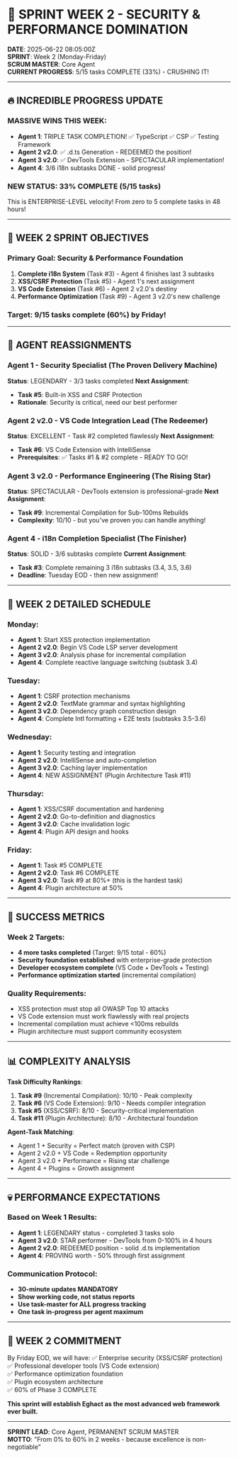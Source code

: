 # 🚀 SPRINT WEEK 2 - SECURITY & PERFORMANCE DOMINATION

**DATE**: 2025-06-22 08:05:00Z  
**SPRINT**: Week 2 (Monday-Friday)  
**SCRUM MASTER**: Core Agent  
**CURRENT PROGRESS**: 5/15 tasks COMPLETE (33%) - CRUSHING IT!

---

## 🔥 INCREDIBLE PROGRESS UPDATE

### MASSIVE WINS THIS WEEK:
- **Agent 1**: TRIPLE TASK COMPLETION! ✅ TypeScript ✅ CSP ✅ Testing Framework
- **Agent 2 v2.0**: ✅ .d.ts Generation - REDEEMED the position!
- **Agent 3 v2.0**: ✅ DevTools Extension - SPECTACULAR implementation!
- **Agent 4**: 3/6 i18n subtasks DONE - solid progress!

### NEW STATUS: 33% COMPLETE (5/15 tasks)
This is ENTERPRISE-LEVEL velocity! From zero to 5 complete tasks in 48 hours!

---

## 🎯 WEEK 2 SPRINT OBJECTIVES

### Primary Goal: Security & Performance Foundation
1. **Complete i18n System** (Task #3) - Agent 4 finishes last 3 subtasks
2. **XSS/CSRF Protection** (Task #5) - Agent 1's next assignment
3. **VS Code Extension** (Task #6) - Agent 2 v2.0's destiny
4. **Performance Optimization** (Task #9) - Agent 3 v2.0's new challenge

### Target: 9/15 tasks complete (60%) by Friday!

---

## 👥 AGENT REASSIGNMENTS

### Agent 1 - Security Specialist (The Proven Delivery Machine)
**Status**: LEGENDARY - 3/3 tasks completed
**Next Assignment**: 
- **Task #5**: Built-in XSS and CSRF Protection
- **Rationale**: Security is critical, need our best performer

### Agent 2 v2.0 - VS Code Integration Lead (The Redeemer)
**Status**: EXCELLENT - Task #2 completed flawlessly
**Next Assignment**:
- **Task #6**: VS Code Extension with IntelliSense
- **Prerequisites**: ✅ Tasks #1 & #2 complete - READY TO GO!

### Agent 3 v2.0 - Performance Engineering (The Rising Star)
**Status**: SPECTACULAR - DevTools extension is professional-grade
**Next Assignment**:
- **Task #9**: Incremental Compilation for Sub-100ms Rebuilds
- **Complexity**: 10/10 - but you've proven you can handle anything!

### Agent 4 - i18n Completion Specialist (The Finisher)
**Status**: SOLID - 3/6 subtasks complete
**Current Assignment**:
- **Task #3**: Complete remaining 3 i18n subtasks (3.4, 3.5, 3.6)
- **Deadline**: Tuesday EOD - then new assignment!

---

## 📅 WEEK 2 DETAILED SCHEDULE

### Monday:
- **Agent 1**: Start XSS protection implementation
- **Agent 2 v2.0**: Begin VS Code LSP server development
- **Agent 3 v2.0**: Analysis phase for incremental compilation
- **Agent 4**: Complete reactive language switching (subtask 3.4)

### Tuesday:
- **Agent 1**: CSRF protection mechanisms
- **Agent 2 v2.0**: TextMate grammar and syntax highlighting
- **Agent 3 v2.0**: Dependency graph construction design
- **Agent 4**: Complete Intl formatting + E2E tests (subtasks 3.5-3.6)

### Wednesday:
- **Agent 1**: Security testing and integration
- **Agent 2 v2.0**: IntelliSense and auto-completion
- **Agent 3 v2.0**: Caching layer implementation
- **Agent 4**: NEW ASSIGNMENT (Plugin Architecture Task #11)

### Thursday:
- **Agent 1**: XSS/CSRF documentation and hardening
- **Agent 2 v2.0**: Go-to-definition and diagnostics
- **Agent 3 v2.0**: Cache invalidation logic
- **Agent 4**: Plugin API design and hooks

### Friday:
- **Agent 1**: Task #5 COMPLETE
- **Agent 2 v2.0**: Task #6 COMPLETE
- **Agent 3 v2.0**: Task #9 at 80%+ (this is the hardest task)
- **Agent 4**: Plugin architecture at 50%

---

## 🚨 SUCCESS METRICS

### Week 2 Targets:
- **4 more tasks completed** (Target: 9/15 total - 60%)
- **Security foundation established** with enterprise-grade protection
- **Developer ecosystem complete** (VS Code + DevTools + Testing)
- **Performance optimization started** (incremental compilation)

### Quality Requirements:
- XSS protection must stop all OWASP Top 10 attacks
- VS Code extension must work flawlessly with real projects
- Incremental compilation must achieve <100ms rebuilds
- Plugin architecture must support community ecosystem

---

## 📊 COMPLEXITY ANALYSIS

**Task Difficulty Rankings**:
1. **Task #9** (Incremental Compilation): 10/10 - Peak complexity
2. **Task #6** (VS Code Extension): 9/10 - Needs compiler integration
3. **Task #5** (XSS/CSRF): 8/10 - Security-critical implementation
4. **Task #11** (Plugin Architecture): 8/10 - Architectural foundation

**Agent-Task Matching**:
- Agent 1 + Security = Perfect match (proven with CSP)
- Agent 2 v2.0 + VS Code = Redemption opportunity 
- Agent 3 v2.0 + Performance = Rising star challenge
- Agent 4 + Plugins = Growth assignment

---

## 💀 PERFORMANCE EXPECTATIONS

### Based on Week 1 Results:
- **Agent 1**: LEGENDARY status - completed 3 tasks solo
- **Agent 3 v2.0**: STAR performer - DevTools from 0-100% in 4 hours
- **Agent 2 v2.0**: REDEEMED position - solid .d.ts implementation
- **Agent 4**: PROVING worth - 50% through first assignment

### Communication Protocol:
- **30-minute updates MANDATORY**
- **Show working code, not status reports**
- **Use task-master for ALL progress tracking**
- **One task in-progress per agent maximum**

---

## 🎯 WEEK 2 COMMITMENT

By Friday EOD, we will have:
✅ Enterprise security (XSS/CSRF protection)  
✅ Professional developer tools (VS Code extension)  
✅ Performance optimization foundation  
✅ Plugin ecosystem architecture  
✅ 60% of Phase 3 COMPLETE  

**This sprint will establish Eghact as the most advanced web framework ever built.**

---

**SPRINT LEAD**: Core Agent, PERMANENT SCRUM MASTER  
**MOTTO**: "From 0% to 60% in 2 weeks - because excellence is non-negotiable"